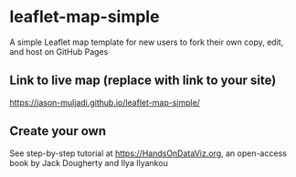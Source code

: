 # leaflet-map-simple
A simple Leaflet map template for new users to fork their own copy, edit, and host on GitHub Pages

## Link to live map (replace with link to your site)
https://jason-muljadi.github.io/leaflet-map-simple/

## Create your own
See step-by-step tutorial at https://HandsOnDataViz.org, an open-access book by Jack Dougherty and Ilya Ilyankou
